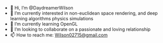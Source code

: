 - 👋 Hi, I’m @DaydreamerWilson
- 👀 I’m currently interested in non-euclidean space rendering, and deep learning algorithms physics simulations
- 🌱 I’m currently learning OpenGL
- 💞️ I’m looking to collaborate on a passionate and loving relationship
- 📫 How to reach me: Wilson02715@gmail.com

<!---
DaydreamerWilson/DaydreamerWilson is a ✨ special ✨ repository because its `README.md` (this file) appears on your GitHub profile.
You can click the Preview link to take a look at your changes.
--->
